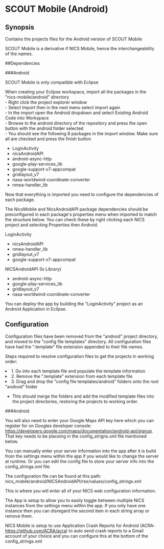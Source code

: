 #  SCOUT Mobile (Android) 

## Synopsis

Contains the projects files for the Android version of SCOUT Mobile

SCOUT Mobile is a derivative if NICS Mobile, hence the interchangeability of the names.

##Dependencies

###Android

SCOUT Mobile is only compatible with Eclipse

When creating your Eclipse workspace, import all the packages in the "nics-mobile/android" directory
  <br>- Right click the project explorer window
  <br>- Select Import then in the next menu select import again
  <br>- In the import open the Android dropdown and select Existing Android Code into Workspace
  <br>- Browse to the android directory of the repository and press the open button with the android folder selected
  <br>- You should see the following 8 packages in the import window. Make sure all are checked and press the finish button

<ul>
  <li>LoginActivity</li>
  <li>nicsAndroidAPI</li>
  <li>android-async-http</li>
  <li>google-play-services_lib</li>
  <li>google-support-v7-appcompat</li>
  <li>gridlayout_v7</li>
  <li>nasa-worldwind-coordinate-converter</li>
  <li>nmea-handler_lib</li>
</ul>

Now that everything is imported you need to configure the dependencies of each package.

The NicsMobile and NicsAndroidAPI package dependencies should be preconfigured in each package's properties menu when imported to match the structure below. You can check these by right clicking each NICS project and selecting Properties then Android.

LoginActivity
<ul>
  <li>nicsAndroidAPI</li>
  <li>nmea-handler_lib</li>
  <li>gridlayout_v7</li>
  <li>google-support-v7-appcompat</li>
</ul>

NICSAndroidAPI  (Is Library)
<ul>
  <li>android-async-http</li>
  <li>google-play-services_lib</li>
  <li>gridlayout_v7</li>
  <li>nasa-worldwind-coordinate-converter</li>
</ul>

You can deploy the app by building the "LoginActivity" project as an Android Application in Eclipse.


## Configuration

Configuration files have been removed from the "android" project directory, and moved to the "config file templates" directory.
All configuration files have had the ".template" file extension appended to their file names.

Steps required to resolve configuration files to get the projects in working order:
<lu>
<li>1. Go into each template file and populate the template information</li>
<li>2. Remove the ".template" extension from each template file</li>
<li>3. Drag and drop the "config file templates/android" folders onto the root "android" folder</li>
  <ul>
    <li>This should merge the folders and add the modified template files into the project directories, restoring the projects to working order.</li>
    </ul>
</ul>



###Android

You will also need to enter your Google Maps API key here which you can register for on Googles developer console: https://developers.google.com/maps/documentation/android-api/signup. That key needs to be placeing in the config_strigns.xml file mentioned below.

You can manually enter your server information into the app after it is build from the settings menu within the app if you would like to change the server at runtime. Or you can edit the config file to store your server info into the config_strings.xml file.

The configuration file can be found at this path: nics_mobile/android/NICSAndroidAPI/res/values/config_strings.xml

This is where you will enter all of your NICS web configuration information.

The App is setup to allow you to easily toggle between multiple NICS instances from the settings menu within the app. If you only have one instance then you can disregard the second item in each string array or remove them. 

NICS Mobile is setup to use Application Crash Reports for Android (ACRA-https://github.com/ACRA/acra) to auto send crash reports to a Gmail account of your choice and you can configure this at the bottom of the config_strings.xml

